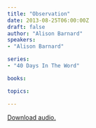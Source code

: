 ```yaml
---
title: "Observation"
date: 2013-08-25T06:00:00Z
draft: false
author: "Alison Barnard"
speakers:
- "Alison Barnard"

series:
- "40 Days In The Word"

books:

topics:

---
```

[Download audio.](https://s3.amazonaws.com/highway/sermons/2013_08/26_Observation.mp3)